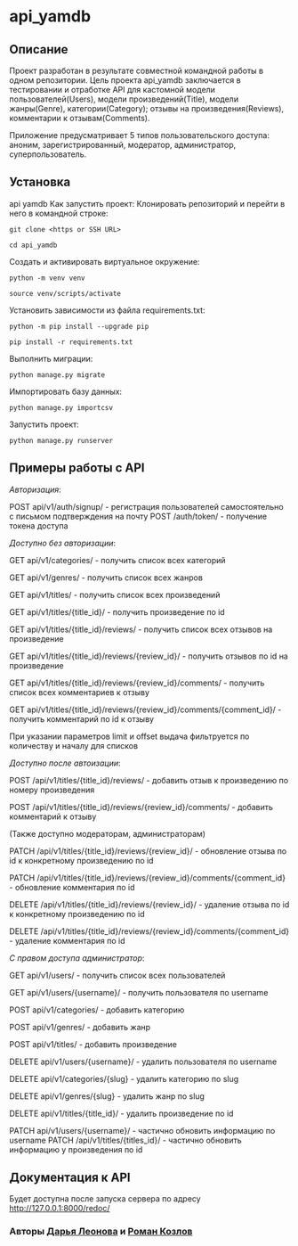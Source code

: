 # api_yamdb
## Описание
Проект разработан в результате совместной командной работы в одном репозитории. Цель проекта api_yamdb заключается в тестировании и отработке API для кастомной модели пользователей(Users), модели произведений(Title), модели жанры(Genre), категории(Category); отзывы на произведения(Reviews), комментарии к отзывам(Comments).

Приложение предусматривает 5 типов пользовательского доступа: аноним, зарегистрированный, модератор, администратор, суперпользователь.

## Установка
api yamdb
Как запустить проект:
Клонировать репозиторий и перейти в него в командной строке:

```
git clone <https or SSH URL>
```
```
cd api_yamdb
```
Cоздать и активировать виртуальное окружение:
```
python -m venv venv
```
```
source venv/scripts/activate
```
Установить зависимости из файла requirements.txt:
```
python -m pip install --upgrade pip
```
```
pip install -r requirements.txt
```

Выполнить миграции:
```
python manage.py migrate
```

Импортировать базу данных:
```
python manage.py importcsv
```

Запустить проект:
```
python manage.py runserver
```

## Примеры работы с API
*Авторизация*:

POST api/v1/auth/signup/ - регистрация пользователей самостоятельно с письмом подтверждения на почту
POST /auth/token/ - получение токена доступа

*Доступно без авторизации*:

GET api/v1/categories/ - получить список всех категорий

GET api/v1/genres/ - получить список всех жанров

GET api/v1/titles/ - получить список всех произведений

GET api/v1/titles/{title_id}/ - получить произведение по id

GET api/v1/titles/{title_id}/reviews/ - получить список всех отзывов на произведение

GET api/v1/titles/{title_id}/reviews/{review_id}/ - получить отзывов по id на произведение

GET api/v1/titles/{title_id}/reviews/{review_id}/comments/ - получить список всех комментариев к отзыву

GET api/v1/titles/{title_id}/reviews/{review_id}/comments/{comment_id}/ - получить комментарий по id к отзыву

При указании параметров limit и offset выдача фильтруется по количеству и началу для списков

*Доступно после автоизации*:

POST /api/v1/titles/{title_id}/reviews/ - добавить отзыв к произведению по номеру произведения

POST /api/v1/titles/{title_id}/reviews/{review_id}/comments/ - добавить комментарий к отзыву

(Также доступно модераторам, администраторам)

PATCH /api/v1/titles/{title_id}/reviews/{review_id}/ - обновление отзыва по id к конкретному произведению по id

PATCH /api/v1/titles/{title_id}/reviews/{review_id}/comments/{comment_id} - обновление комментария по id

DELETE /api/v1/titles/{title_id}/reviews/{review_id}/ - удаление отзыва по id к конкретному произведению по id

DELETE /api/v1/titles/{title_id}/reviews/{review_id}/comments/{comment_id} - удаление комментария по id

*С правом доступа администратор*:

GET api/v1/users/ - получить список всех пользователей

GET api/v1/users/{username}/ - получить пользователя по username

POST api/v1/categories/ - добавить категорию

POST api/v1/genres/ - добавить жанр

POST api/v1/titles/ - добавить произведение

DELETE api/v1/users/{username}/ - удалить пользователя по username

DELETE api/v1/categories/{slug} - удалить категорию по slug

DELETE api/v1/genres/{slug} - удалить жанр по slug

DELETE api/v1/titles/{title_id}/ - удалить произведение по id

PATCH api/v1/users/{username}/ - частично обновить информацию по username
PATCH /api/v1/titles/{titles_id}/ - частично обновить информацию у произведения по id

## Документация к API
Будет доступна после запуска сервера по адресу http://127.0.0.1:8000/redoc/

### Авторы [Дарья Леонова](https://github.com/AlisaLi1981) и [Роман Козлов](https://github.com/romikPY)
